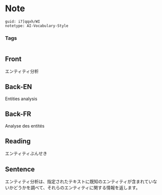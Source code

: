 # Note
```
guid: i7]qqxh/WI
notetype: AI-Vocabulary-Style
```

### Tags
```
```

## Front
エンティティ分析

## Back-EN
Entities analysis

## Back-FR
Analyse des entités

## Reading
エンティティぶんせき

## Sentence
エンティティ分析は、指定されたテキストに既知のエンティティが含まれていないかどうかを調べて、それらのエンティティに関する情報を返します。
